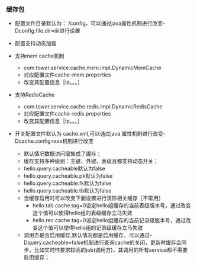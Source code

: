 ### 缓存包

+ 配置文件目录默认为： /config，可以通过java属性机制进行改变-Dconfig.file.dir=iiii进行设置
+ 配置支持动态加载

+ 支持mem cache机制
	+ com.tower.service.cache.mem.impl.DynamicMemCache
	+ 对应配置文件cache-mem.properties
	+ 改变其配置信息［ip。。。］
+ 支持RedisCache
	+ com.tower.service.cache.redis.impl.DynamicRedisCache
	+ 对应配置文件cache-redis.properties
	+ 改变其配置信息［ip。。。］

+ 开关配置文件默认为 cache.xml,可以通过java 属性机制进行改变-Dcache.config=xxx机制进行改变
	+ 默认情况数据访问层集成了缓存；
	+ 缓存支持多种级别：主键、外键、表级且都支持动态开关；
	+ hello.query.cacheable默认为false
	+ hello.query.cacheable.pk默认为false
	+ hello.query.cacheable.fk默认为false
	+ hello.query.cacheable.tb默认为false
	+ 当缓存启用时可以改变下面设置进行清除相关缓存［不常用］
		+ hello.tab.cache.tag=0设定hello组缓存的当前表级版本号，通过改变这个值可以使得hello组的表级缓存立马失效
		+ hello.rec.cache.tag=0设定hello组缓存的当前记录级版本号，通过改变这个值可以使得hello组的记录级缓存立马失效
	+ 调用方是否启用缓存,默认情况都是启用缓存，可以通过-Dquery.cacheable=false机制进行查询cache的关闭，更新时缓存会同步，比如实时性要求较高的job(调用方)，其调用的所有service都不需要启用缓存；
